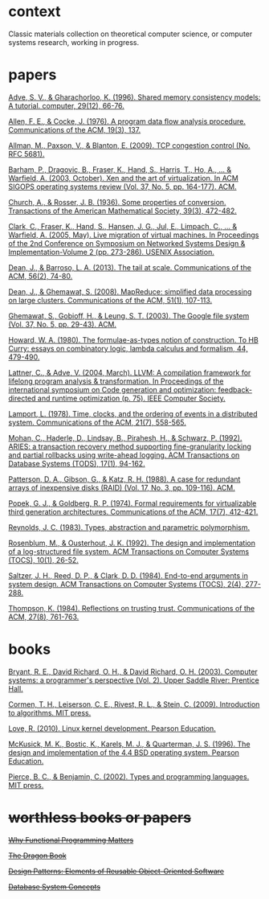 # context

Classic materials collection on theoretical computer science, or computer systems research, working in progress.

# papers

[Adve, S. V., & Gharachorloo, K. (1996). Shared memory consistency models: A tutorial. computer, 29(12), 66-76.](http://www.hpl.hp.com/techreports/Compaq-DEC/WRL-95-7.pdf)

[Allen, F. E., & Cocke, J. (1976). A program data flow analysis procedure. Communications of the ACM, 19(3), 137.](https://amturing.acm.org/p137-allen.pdf)

[Allman, M., Paxson, V., & Blanton, E. (2009). TCP congestion control (No. RFC 5681).](https://tools.ietf.org/html/rfc5681)

[Barham, P., Dragovic, B., Fraser, K., Hand, S., Harris, T., Ho, A., ... & Warfield, A. (2003, October). Xen and the art of virtualization. In ACM SIGOPS operating systems review (Vol. 37, No. 5, pp. 164-177). ACM.](http://www.cs.yale.edu/homes/yu-minlan/teach/csci599-fall12/papers/xen.pdf)

[Church, A., & Rosser, J. B. (1936). Some properties of conversion. Transactions of the American Mathematical Society, 39(3), 472-482.](https://www.cs.cmu.edu/~crary/819-f09/ChurchRosser36.pdf)

[Clark, C., Fraser, K., Hand, S., Hansen, J. G., Jul, E., Limpach, C., ... & Warfield, A. (2005, May). Live migration of virtual machines. In Proceedings of the 2nd Conference on Symposium on Networked Systems Design & Implementation-Volume 2 (pp. 273-286). USENIX Association.](https://www.usenix.org/publications/library/proceedings/nsdi05/tech/full_papers/clark/clark.pdf)

[Dean, J., & Barroso, L. A. (2013). The tail at scale. Communications of the ACM, 56(2), 74-80.](https://cseweb.ucsd.edu/~gmporter/classes/fa17/cse124/post/schedule/p74-dean.pdf)

[Dean, J., & Ghemawat, S. (2008). MapReduce: simplified data processing on large clusters. Communications of the ACM, 51(1), 107-113.](https://static.googleusercontent.com/media/research.google.com/en//archive/mapreduce-osdi04.pdf)

[Ghemawat, S., Gobioff, H., & Leung, S. T. (2003). The Google file system (Vol. 37, No. 5, pp. 29-43). ACM.](https://static.googleusercontent.com/media/research.google.com/en//archive/gfs-sosp2003.pdf)

[Howard, W. A. (1980). The formulae-as-types notion of construction. To HB Curry: essays on combinatory logic, lambda calculus and formalism, 44, 479-490.](https://www.cs.cmu.edu/~crary/819-f09/Howard80.pdf)

[Lattner, C., & Adve, V. (2004, March). LLVM: A compilation framework for lifelong program analysis & transformation. In Proceedings of the international symposium on Code generation and optimization: feedback-directed and runtime optimization (p. 75). IEEE Computer Society.](http://llvm.org/pubs/2004-01-30-CGO-LLVM.pdf)

[Lamport, L. (1978). Time, clocks, and the ordering of events in a distributed system. Communications of the ACM, 21(7), 558-565.](https://www.cs.cmu.edu/~15712/papers//lamport78.pdf)

[Mohan, C., Haderle, D., Lindsay, B., Pirahesh, H., & Schwarz, P. (1992). ARIES: a transaction recovery method supporting fine-granularity locking and partial rollbacks using write-ahead logging. ACM Transactions on Database Systems (TODS), 17(1), 94-162.](http://db.csail.mit.edu/madden/html/aries.pdf)

[Patterson, D. A., Gibson, G., & Katz, R. H. (1988). A case for redundant arrays of inexpensive disks (RAID) (Vol. 17, No. 3, pp. 109-116). ACM.](https://web.eecs.umich.edu/~pmchen/papers/chen94_1.pdf)

[Popek, G. J., & Goldberg, R. P. (1974). Formal requirements for virtualizable third generation architectures. Communications of the ACM, 17(7), 412-421.](http://citeseerx.ist.psu.edu/viewdoc/download?doi=10.1.1.141.4815&rep=rep1&type=pdf)

[Reynolds, J. C. (1983). Types, abstraction and parametric polymorphism.](http://www.cse.chalmers.se/edu/year/2010/course/DAT140_Types/Reynolds_typesabpara.pdf)

[Rosenblum, M., & Ousterhout, J. K. (1992). The design and implementation of a log-structured file system. ACM Transactions on Computer Systems (TOCS), 10(1), 26-52.](http://www.dtic.mil/get-tr-doc/pdf?AD=ADA604306)

[Saltzer, J. H., Reed, D. P., & Clark, D. D. (1984). End-to-end arguments in system design. ACM Transactions on Computer Systems (TOCS), 2(4), 277-288.](https://web.mit.edu/Saltzer/www/publications/endtoend/endtoend.pdf)

[Thompson, K. (1984). Reflections on trusting trust. Communications of the ACM, 27(8), 761-763.](https://www.cs.colorado.edu/~jrblack/class/csci6268/s14/p761-thompson.pdf)

# books

[Bryant, R. E., David Richard, O. H., & David Richard, O. H. (2003). Computer systems: a programmer's perspective (Vol. 2). Upper Saddle River: Prentice Hall.](https://www.amazon.com/Computer-Systems-Programmers-Perspective-2nd/dp/0136108040/ref=sr_1_4?s=books&ie=UTF8&qid=1547685711&sr=1-4&keywords=Computer+Systems%3A+A+Programmer%27s+Perspective)

[Cormen, T. H., Leiserson, C. E., Rivest, R. L., & Stein, C. (2009). Introduction to algorithms. MIT press.](https://www.amazon.com/Introduction-Algorithms-3rd-MIT-Press/dp/0262033844/ref=sr_1_3?s=books&ie=UTF8&qid=1547685599&sr=1-3&keywords=algorithm)

[Love, R. (2010). Linux kernel development. Pearson Education.](https://www.amazon.com/Linux-Kernel-Development-Robert-Love/dp/0672329468/ref=sr_1_3?s=books&ie=UTF8&qid=1547687333&sr=1-3&keywords=linux+kernel)

[McKusick, M. K., Bostic, K., Karels, M. J., & Quarterman, J. S. (1996). The design and implementation of the 4.4 BSD operating system. Pearson Education.](https://www.amazon.com/Design-Implementation-FreeBSD-Operating-System/dp/0321968972/ref=sr_1_1?s=books&ie=UTF8&qid=1547685441&sr=1-1&keywords=design+and+implementation+of+freebsd)

[Pierce, B. C., & Benjamin, C. (2002). Types and programming languages. MIT press.](https://www.amazon.com/Types-Programming-Languages-MIT-Press/dp/0262162091/ref=sr_1_6?s=books&ie=UTF8&qid=1547685486&sr=1-6&keywords=programming+language)

# ~~worthless books or papers~~

~~[Why Functional Programming Matters](https://www.cs.kent.ac.uk/people/staff/dat/miranda/whyfp90.pdf)~~

~~[The Dragon Book](https://www.amazon.com/Compilers-Principles-Techniques-Alfred-Aho-ebook/dp/B009TGD06W)~~

~~[Design Patterns: Elements of Reusable Object-Oriented Software](https://www.amazon.com/Design-Patterns-Object-Oriented-Addison-Wesley-Professional-ebook/dp/B000SEIBB8)~~

~~[Database System Concepts](https://www.amazon.com/Database-Concepts-Abraham-Silberschatz-Professor/dp/0073523321/ref=sr_1_6?s=books&ie=UTF8&qid=1547687241&sr=1-6&keywords=database)~~
